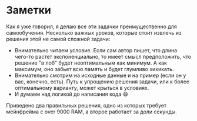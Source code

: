 # Заметки

Как я уже говорил, я делаю все эти задачки преимущественно для самообучения.
Несколько важных уроков, которые стоит извлечь из решения этой не самой сложной задачи:

* Внимательно читаем условие.
  Если сам автор пишет, что длина чего-то растет экспоненциально, то имеет смысл предположить, что решение "в лоб" будет неоптимальным как минимум.
  А как максимум, оно забьет всю память и будет глумливо хихикать.
* Внимательно смотрим на исходные данные и на пример (если он у вас, конечно, есть).
  Путь к упрощению решения задачи, или к более оптимальному варианту, может крыться в условиях.
* И думаем над логикой до написания кода :smile:

Приведено два правильных решения, одно из которых требует мейнфрейма с over 9000 RAM, а второе работает за доли секунды.

